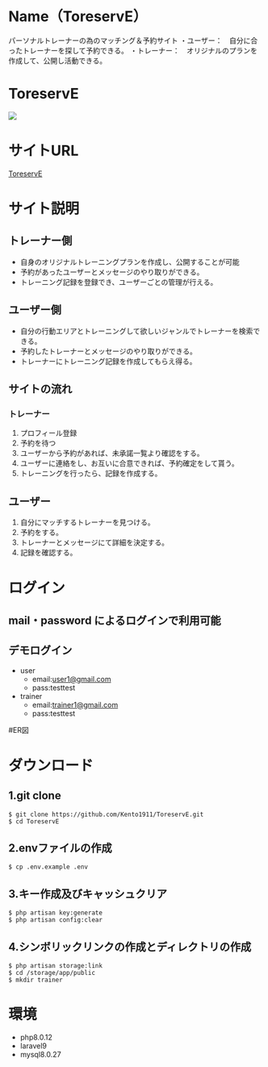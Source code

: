 # Name（ToreservE）

パーソナルトレーナーの為のマッチング＆予約サイト
・ユーザー：　自分に合ったトレーナーを探して予約できる。
・トレーナー：　オリジナルのプランを作成して、公開し活動できる。

# ToreservE
![](https://user-images.githubusercontent.com/94818659/156314096-83d1ded3-7297-4c08-9f68-1cf89718206e.png)

# サイトURL

[ToreservE](https://toreserve.net)

# サイト説明
## トレーナー側
- 自身のオリジナルトレーニングプランを作成し、公開することが可能
- 予約があったユーザーとメッセージのやり取りができる。
- トレーニング記録を登録でき、ユーザーごとの管理が行える。

## ユーザー側
- 自分の行動エリアとトレーニングして欲しいジャンルでトレーナーを検索できる。
- 予約したトレーナーとメッセージのやり取りができる。
- トレーナーにトレーニング記録を作成してもらえ得る。

## サイトの流れ
### トレーナー
1. プロフィール登録
2. 予約を待つ
3. ユーザーから予約があれば、未承諾一覧より確認をする。
4. ユーザーに連絡をし、お互いに合意できれば、予約確定をして貰う。
5. トレーニングを行ったら、記録を作成する。

## ユーザー
1. 自分にマッチするトレーナーを見つける。
2. 予約をする。
3. トレーナーとメッセージにて詳細を決定する。
4. 記録を確認する。

# ログイン
## mail・password によるログインで利用可能
## デモログイン
- user
    - email:user1@gmail.com
    - pass:testtest
- trainer
    - email:trainer1@gmail.com
    - pass:testtest

#ER図
[](https://user-images.githubusercontent.com/94818659/156316121-de4bb33c-d5fe-4cf0-b30e-496dcaa426eb.png)


# ダウンロード
## 1.git clone
```
$ git clone https://github.com/Kento1911/ToreservE.git
$ cd ToreservE
```
## 2.envファイルの作成
```
$ cp .env.example .env 
```

## 3.キー作成及びキャッシュクリア
```
$ php artisan key:generate
$ php artisan config:clear
```

## 4.シンボリックリンクの作成とディレクトリの作成
```
$ php artisan storage:link
$ cd /storage/app/public
$ mkdir trainer
```

# 環境
* php8.0.12
* laravel9
* mysql8.0.27

